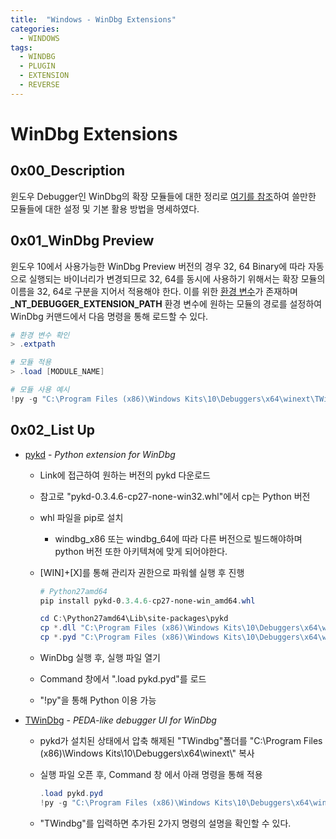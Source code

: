 ```yaml
---
title:  "Windows - WinDbg Extensions"
categories:
  - WINDOWS
tags:
  - WINDBG
  - PLUGIN
  - EXTENSION
  - REVERSE
---
```

# WinDbg Extensions
## 0x00_Description
윈도우 Debugger인 WinDbg의 확장 모듈들에 대한 정리로 [여기를 참조](https://github.com/bruce30262/TWindbg)하여 쓸만한 모듈들에 대한 설정 및 기본 활용 방법을 명세하였다.

## 0x01_WinDbg Preview
윈도우 10에서 사용가능한 WinDbg Preview 버전의 경우 32, 64 Binary에 따라 자동으로 실행되는 바이너리가 변경되므로 32, 64를 동시에 사용하기 위해서는 확장 모듈의 이름을 32, 64로 구분을 지어서 적용해야 한다. 이를 위한 [환경 변수](https://docs.microsoft.com/en-us/windows-hardware/drivers/debugger/loading-debugger-extension-dlls)가 존재하며 **_NT_DEBUGGER_EXTENSION_PATH** 환경 변수에 원하는 모듈의 경로를 설정하여 WinDbg 커맨드에서 다음 명령을 통해 로드할 수 있다.

```powershell
# 환경 변수 확인
> .extpath

# 모듈 적용
> .load [MODULE_NAME]

# 모듈 사용 예시
!py -g "C:\Program Files (x86)\Windows Kits\10\Debuggers\x64\winext\TWindbg\TWindbg.py"
```



## 0x02_List Up

- [pykd](https://githomelab.ru/pykd/pykd) - *Python extension for WinDbg*
  
  - Link에 접근하여 원하는 버전의 pykd 다운로드
  
  - 참고로 "pykd-0.3.4.6-cp27-none-win32.whl"에서 cp는 Python 버전
  
  - whl 파일을 pip로 설치
  
    - windbg_x86 또는 windbg_64에 따라 다른 버전으로 빌드해야하며 python 버전 또한 아키텍쳐에 맞게 되어야한다.
    
  - [WIN]+[X]를 통해 관리자 권한으로 파워쉘 실행 후 진행
  
    ```powershell
    # Python27amd64
    pip install pykd-0.3.4.6-cp27-none-win_amd64.whl
    
    cd C:\Python27amd64\Lib\site-packages\pykd
    cp *.dll "C:\Program Files (x86)\Windows Kits\10\Debuggers\x64\winext\"
    cp *.pyd "C:\Program Files (x86)\Windows Kits\10\Debuggers\x64\winext\"
    ```
    
  - WinDbg 실행 후, 실행 파일 열기
  
  - Command 창에서 ".load pykd.pyd"를 로드
  
  - "!py"을 통해 Python 이용 가능
  
    
  
- [TWinDbg](https://github.com/bruce30262/TWindbg) - *PEDA-like debugger UI for WinDbg*

  - pykd가 설치된 상태에서 압축 해제된 "TWindbg"폴더를 "C:\Program Files (x86)\Windows Kits\10\Debuggers\x64\winext\\" 복사

  - 실행 파일 오픈 후, Command 창 에서 아래 명령을 통해 적용

    ```powershell
    .load pykd.pyd
    !py -g "C:\Program Files (x86)\Windows Kits\10\Debuggers\x64\winext\TWindbg\TWindbg.py"
    ```
  - "TWindbg"를 입력하면 추가된 2가지 명령의 설명을 확인할 수 있다.
    
